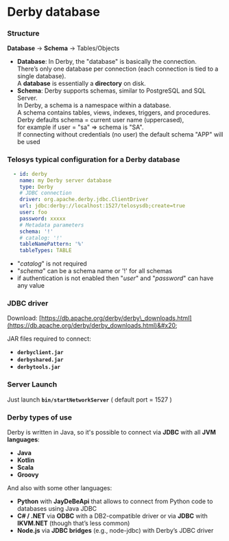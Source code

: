 # Derby database

### Structure

**Database** → **Schema** → Tables/Objects

* **Database**: In Derby, the "database" is basically the connection. \
  There’s only one database per connection (each connection is tied to a single database).\
  A **database** is essentially a **directory** on disk.
* **Schema**: Derby supports schemas, similar to PostgreSQL and SQL Server. \
  In Derby, a schema is a namespace within a database.\
  A schema contains tables, views, indexes, triggers, and procedures.\
  Derby defaults schema = current user name (uppercased), \
  for example if user = "sa" ⇒ schema is "SA".\
  If connecting without credentials (no user) the default schema "APP" will be used&#x20;



### Telosys typical configuration for a Derby database

```yaml
  - id: derby
    name: my Derby server database
    type: Derby 
    # JDBC connection
    driver: org.apache.derby.jdbc.ClientDriver 
    url: jdbc:derby://localhost:1527/telosysdb;create=true
    user: foo
    password: xxxxx
    # Metadata parameters
    schema: '!'
    # catalog: '!'
    tableNamePattern: '%'
    tableTypes: TABLE
```

* "_catalog_" is not required
* "_schema_" can be a schema name or '!' for all schemas&#x20;
* if authentication is not enabled then "_user_" and "_password_" can have any value



### JDBC driver

Download:  [https://db.apache.org/derby/derby\_downloads.html](https://db.apache.org/derby/derby_downloads.html)&#x20;

JAR files required to connect:

* &#x20;**`derbyclient.jar`**  &#x20;
* **`derbyshared.jar`**  &#x20;
* **`derbytools.jar`** &#x20;



### Server Launch

Just launch  **`bin/startNetworkServer`**  ( default port = 1527 )



### Derby types of use

Derby is written in Java, so it's possible to connect via **JDBC** with all **JVM languages**:

* **Java** &#x20;
* **Kotlin**
* **Scala**
* **Groovy**  &#x20;

And also with some other languages:

* **Python**  with **JayDeBeApi**  that allows to connect from Python code to databases using Java JDBC
* **C# / .NET** via **ODBC** with a DB2-compatible driver or via **JDBC** with **IKVM.NET** (though that’s less common)
* **Node.js**  via **JDBC bridges** (e.g., node-jdbc) with Derby’s JDBC driver

